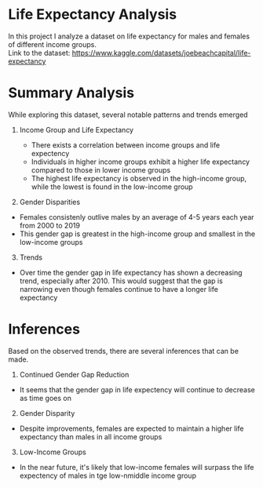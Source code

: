 # Life Expectancy Analysis
In this project I analyze a dataset on life expectancy for males and females of different income groups.
<br>
Link to the dataset: https://www.kaggle.com/datasets/joebeachcapital/life-expectancy

# Summary Analysis
While exploring this dataset, several notable patterns and trends emerged
<br>
1. Income Group and Life Expectancy
    - There exists a correlation between income groups and life expectency
    - Individuals in higher income groups exhibit a higher life expectancy compared to those in lower income groups
    - The highest life expectancy is observed in the high-income group, while the lowest is found in the low-income group

2. Gender Disparities
  - Females consistenly outlive males by an average of 4-5 years each year from 2000 to 2019
  - This gender gap is greatest in the high-income group and smallest in the low-income groups

3. Trends
  - Over time the gender gap in life expectancy has shown a decreasing trend, especially after 2010. This would suggest that the gap is narrowing even though females continue to have a longer life expectancy

# Inferences
Based on the observed trends, there are several inferences that can be made.
<br>
1. Continued Gender Gap Reduction
  - It seems that the gender gap in life expectency will continue to decrease as time goes on
2. Gender Disparity
  - Despite improvements, females are expected to maintain a higher life expectancy than males in all income groups
3. Low-Income Groups
  - In the near future, it's likely that low-income females will surpass the life expectency of males in tge low-nmiddle income group
